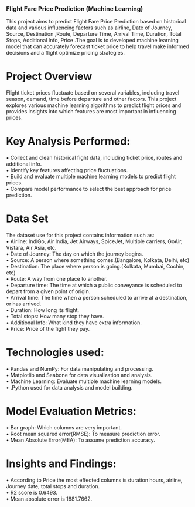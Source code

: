 ### Flight Fare Price Prediction (Machine Learning)

This project aims to predict Flight Fare Price Prediction based on historical data and various influencing factors such as airline, Date of Journey, Source, Destination ,Route, Departure Time, Arrival Time, Duration, Total Stops, Additional Info, Price .The goal is to developed  machine learning model that can accurately forecast ticket price to help travel make informed decisions and a flight  optimize pricing strategies.

# Project Overview

Flight ticket prices fluctuate based on several variables, including travel season, demand, time before departure and other factors. This project explores various machine learning algorithms to predict flight prices and provides insights into which features are most important in influencing prices.

# Key Analysis Performed:
•	Collect and clean historical fight data, including ticket price, routes and additional info.<br>
•	Identify key features affecting price fluctuations.<br>
•	Build and evaluate multiple machine learning models to predict flight prices.<br>
•	Compare model performance to select the best approach for price prediction.<br>
# Data Set
The dataset use for this project contains information such as:<br>
•	Airline: IndiGo, Air India, Jet Airways, SpiceJet, Multiple carriers, GoAir, Vistara, Air Asia, etc.<br>
•	Date of Journey: The day on which the journey begins.<br>
•	Source: A person where something comes.(Bangalore, Kolkata, Delhi, etc)<br>
•	Destination: The place where person is going.(Kolkata, Mumbai, Cochin, etc)<br>
•	Route: A way from one place to another.<br>
•	Departure time: The time at which a public conveyance is scheduled to depart from a given point of origin.<br> 
•	Arrival time: The time when a person  scheduled to arrive at a destination, or has arrived.<br>
•	Duration: How long its flight.<br>
•	Total stops: How many stop they have.<br>
•	Additional Info: What kind they have extra information.<br>
•	Price: Price of the fight they pay.<br>
# Technologies used:
•	Pandas and NumPy: For data manipulating and processing.<br>
•	Matplotlib and Seabone for data visualization and analysis.<br>
•	Machine Learning: Evaluate multiple machine learning models.<br>
•	.Python used for data analysis and model building.<br>

# Model Evaluation Metrics:
•	Bar graph: Which columns are very important.<br>
•	Root mean squared error(RMSE): To measure prediction error.<br>
•	Mean Absolute Error(MEA): To assume prediction accuracy.<br>
# Insights and Findings:
•	According to Price the most effected columns is duration hours, airline,  Journey date, total  stops and duration.<br>
•	R2 score is 0.6493.<br>
•	Mean absolute error is 1881.7662.<br>

